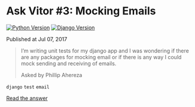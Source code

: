 # Ask Vitor #3: Mocking Emails

[![Python Version](https://img.shields.io/badge/python-3.6.1-brightgreen.svg)](https://python.org)
[![Django Version](https://img.shields.io/badge/django-1.11.3-brightgreen.svg)](https://djangoproject.com)

Published at Jul 07, 2017

> I’m writing unit tests for my django app and I was wondering if there are any packages for mocking email or if there
> is any way I could mock sending and receiving of emails.
>
> Asked by Phillip Ahereza

`django` `test` `email`

[Read the answer](https://simpleisbetterthancomplex.com/questions/2017/07/07/mocking-emails.html)
